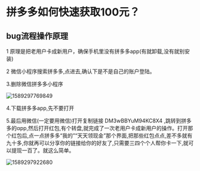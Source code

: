 # 拼多多如何快速获取100元？

## bug流程操作原理

1 原理是把老用户卡成新用户，确保手机里没有拼多多app(有就卸载,没有就别安装)

2 微信小程序搜索拼多多,点进去,确认下是不是自己的账户登陆。

3.删除微信拼多多小程序

![1589297769849](https://gitee.com/gu_chun_bo/picture/raw/master/image/20200512233612-956722.png)

4.下载拼多多app,先不要打开

5.最后用微信(一定要用微信)打开复制链接   DM3wBBYuM94KC8X4  ,跳转到拼多多的αpp,然后打开红包,有个转盘,就完成了一次老用户卡成新用户的操作。打开那个红包后,点一点拼多多“我的”“天天领现金”那个界面,把那些红包点点,差不多就有九十多,你就再可以分享你的链接给你的好友了,只需要三四个个人帮你卡一下,就可以提现一百了。就这么简单。

![1589297922680](https://gitee.com/gu_chun_bo/picture/raw/master/image/20200512233843-130471.png)